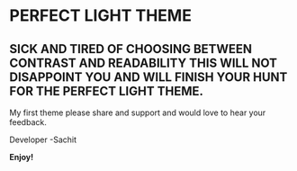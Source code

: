 # PERFECT LIGHT THEME

## SICK AND TIRED OF CHOOSING BETWEEN CONTRAST AND READABILITY THIS WILL NOT DISAPPOINT YOU AND WILL FINISH YOUR HUNT FOR THE PERFECT LIGHT THEME.






My first theme please share and support and would love to hear your feedback.

Developer -Sachit

**Enjoy!**
